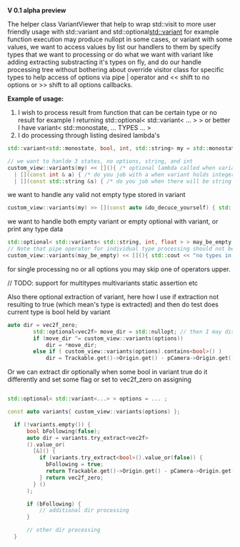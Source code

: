 **V 0.1 alpha preview**

The helper class VariantViewer that help to wrap std::visit to more user friendly usage with std::variant and std::optional<std::variant>
for example function execution may produce nullopt in some cases, or variant with some values, we want to access values by list our handlers to them by
specify types that we want to processing or do what we want with variant like adding extracting substracting it's types on fly, and do our handle processing tree without bothering about override visitor class for specific types
to help access of options via pipe | operator and << shift to no options or >> shift to all options callbacks.

**Example of usage:**

1. I wish to process result from function that can be certain type or no result for example I returning std::optional< std::variant< ... > > or better I have variant< std::monostate, ... TYPES ... >
2. I do processing through listing desired lambda's
```cpp
std::variant<std::monostate, bool, int, std::string> my = std::monostate{}; // we have no options for now

// we want to hanlde 3 states, no options, string, and int
custom_view::variants(my) << [](){ /* optional lambda called when variant is in std::monostate value or std::optional< std::variant< ... > > is std::nullopt */ }
  | [](const int & a) { /* do you job with a when variant holds integer */ }
  | [](const std::string &s) { /* do you job when there will be string };
```

we want to handle any valid not empty type stored in variant
```cpp
custom_view::variants(my) >> [](const auto &do_decuce_yourself) { std::cout << do_deduce_yourself; } // will produce printing for type if supported and contained in variant
```
 we want to handle both empty variant or empty optional with variant, or print any type data
```cpp
std::optional< std::variants< std::string, int, float > > may_be_empty = SOME_CONDITION ? std::nullopt : std::variant< std::string, int, float >{ 3.4f };
// Note that pipe operator for individual type processing should not be mixed with >> also as operator >> is bool and returns true after executing so you can check also if there was something in variant
custom_view::variants(may_be_empty) << [](){ std::cout << "no types in variant" } >> [](const auto &a){ std::cout << "variant contains" << a; }
```
for single processing no or all options you may skip one of operators upper.

// TODO: support for multitypes multivariants static assertion etc

Also there optional extraction of variant, here how I use if extraction not resulting to true (which mean's type is extracted) and then do test does current type is bool held by variant

```cpp
auto dir = vec2f_zero;
        std::optional<vec2f> move_dir = std::nullopt; // then I may distinct where dir comes from mean what is dir classification like
        if (move_dir ^= custom_view::variants(options))
            dir = *move_dir;
        else if ( custom_view::variants(options).contains<bool>() )
            dir = Trackable.get()->Origin.get() - pCamera->Origin.get();
```

Or we can extract dir optionally when some bool in variant true do it differently and set some flag or set to vec2f_zero on assigning

```cpp

std::optional< std::variant<...> > options = ... ;

const auto variants{ custom_view::variants(options) };

  if (!variants.empty()) {
      bool bFollowing(false);
      auto dir = variants.try_extract<vec2f>
      ().value_or( 
        [&]() {
          if (variants.try_extract<bool>().value_or(false)) {
            bFollowing = true;
            return Trackable.get()->Origin.get() - pCamera->Origin.get();
          } return vec2f_zero;
        } ()  
      );

      if (bFollowing) {
          // additional dir processing
      }

      // other dir processing
  }
 
```
